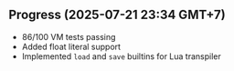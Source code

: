 ## Progress (2025-07-21 23:34 GMT+7)
- 86/100 VM tests passing
- Added float literal support
- Implemented `load` and `save` builtins for Lua transpiler
